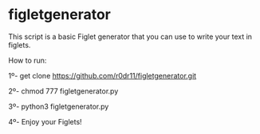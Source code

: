 # figletgenerator

This script is a basic Figlet generator that you can use to write your text in figlets.

How to run:

1º- get clone https://github.com/r0dr11/figletgenerator.git

2º- chmod 777 figletgenerator.py

3º- python3 figletgenerator.py

4º- Enjoy your Figlets!
 
